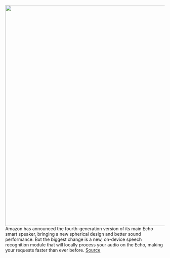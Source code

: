 <img src='https://cdn.vox-cdn.com/thumbor/IXtCSB87q4u-KK3YDXeCI9d2-TI=/0x0:1920x1080/1200x800/filters:focal(807x387:1113x693)/cdn.vox-cdn.com/uploads/chorus_image/image/67463013/msedge_X9RFhS71eu.0.jpg' width='700px' /><br/>
Amazon has announced the fourth-generation version of its main Echo smart speaker, bringing a new spherical design and better sound performance. But the biggest change is a new, on-device speech recognition module that will locally process your audio on the Echo, making your requests faster than ever before.
<a href='https://www.theverge.com/2020/9/24/21452347/amazon-echo-4th-generation-features-price-release-date-alexa'> Source <a/>